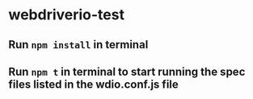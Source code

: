 # webdriverio-test

## Run `npm install` in terminal
## Run `npm t` in terminal to start running the spec files listed in the wdio.conf.js file
